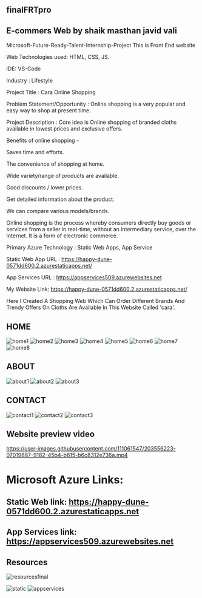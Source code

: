 ## finalFRTpro
## E-commers Web by shaik masthan javid vali

Microsoft-Future-Ready-Talent-Internship-Project This is Front End website

Web Technologies used: HTML, CSS, JS.

IDE: VS-Code

Industry : Lifestyle

Project Title : Cara Online Shopping

Problem Statement/Opportunity : Online shopping is a very popular and easy way to shop at present time.  

Project Description : Core idea is Online shopping of branded cloths available in lowest prices and exclusive offers. 

Benefits of online shopping - 
                      
Saves time and efforts. 
                        
The convenience of shopping at home. 
                        
Wide variety/range of products are available. 
                        
Good discounts / lower prices. 
                        
Get detailed information about the product. 
                        
We can compare various models/brands.
                        
Online shopping is the process whereby consumers directly buy goods or services from a seller in real-time, without an intermediary service, over the Internet. It is a form of electronic commerce.
                      

Primary Azure Technology : Static Web Apps, App Service

Static Web App URL : https://happy-dune-0571dd600.2.azurestaticapps.net/

App Services URL : https://appservices509.azurewebsites.net

My Website Link: https://happy-dune-0571dd600.2.azurestaticapps.net/

Here I Created A Shopping Web Which Can Order Different Brands And Trendy Offers On Cloths Are Available In This Website Called 'cara'.


## HOME
![home1](https://user-images.githubusercontent.com/111061547/198042161-f150df51-9dad-4e7a-9f41-5174665df9cb.jpg)
![home2](https://user-images.githubusercontent.com/111061547/198042187-f7cefb3f-1546-4f8e-8a39-360a31f9ded0.jpg)
![home3](https://user-images.githubusercontent.com/111061547/198042203-081b272a-ba4f-4b6e-b529-0997ba9ea4e8.jpg)
![home4](https://user-images.githubusercontent.com/111061547/198042218-72072589-8179-42ad-8fb7-dfa6d5fc2c23.jpg)
![home5](https://user-images.githubusercontent.com/111061547/198042231-725c26ef-f299-46af-ade5-5779f142af47.jpg)
![home6](https://user-images.githubusercontent.com/111061547/198042251-8fa65584-7648-4892-89d8-35567951a3a0.jpg)
![home7](https://user-images.githubusercontent.com/111061547/198042275-fba1e916-3e5d-4be3-a2dd-7177ab6bc86d.jpg)
![home8](https://user-images.githubusercontent.com/111061547/198042294-524034a4-21c5-4702-b93e-13b74eca8316.jpg)


## ABOUT
![about1](https://user-images.githubusercontent.com/111061547/198043215-da369d0d-21a7-4e6f-9e59-615c031761b1.jpg)
![about2](https://user-images.githubusercontent.com/111061547/198042541-1d508657-4c58-449d-ac08-118cf1759555.jpg)
![about3](https://user-images.githubusercontent.com/111061547/198042557-5e38145f-2cef-407b-93a9-3da13ea43680.jpg)


## CONTACT
![contact1](https://user-images.githubusercontent.com/111061547/198042627-5a35158c-ede3-4253-9251-a539927903fa.jpg)
![contact2](https://user-images.githubusercontent.com/111061547/198042642-82cf9be5-7723-4395-b1f4-c586037c6718.jpg)
![contact3](https://user-images.githubusercontent.com/111061547/198042659-f216454a-cb95-4453-b4e9-c91818f7b705.jpg)

## Website preview video
https://user-images.githubusercontent.com/111061547/203556223-07019887-9182-45b4-b615-b6c8312e736a.mp4


# Microsoft Azure Links: 
## Static Web link: https://happy-dune-0571dd600.2.azurestaticapps.net
## App Services link: https://appservices509.azurewebsites.net

## Resources 
![resourcesfinal](https://user-images.githubusercontent.com/111061547/200832592-25384d69-4743-4f52-a7e7-548625ca25cf.jpg)

![static](https://user-images.githubusercontent.com/111061547/200832902-a6cfb423-7387-4de4-83f5-52cc9287362e.jpg)
![appservices](https://user-images.githubusercontent.com/111061547/200832910-86ff8495-9030-49b1-b61c-405ed5f7f48f.jpg)

